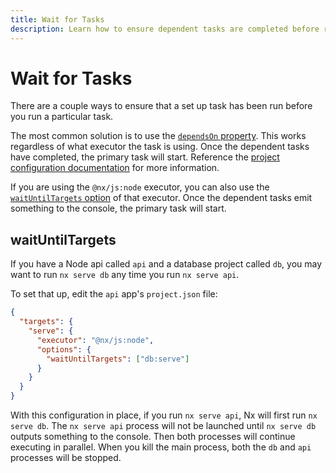 ```yaml
---
title: Wait for Tasks
description: Learn how to ensure dependent tasks are completed before running a primary task in Nx, using dependsOn property or the waitUntilTargets option for Node executors.
---
```


# Wait for Tasks

There are a couple ways to ensure that a set up task has been run before you run a particular task.

The most common solution is to use the [`dependsOn` property](/reference/project-configuration#dependson). This works regardless of what executor the task is using. Once the dependent tasks have completed, the primary task will start. Reference the [project configuration documentation](/reference/project-configuration#dependson) for more information.

If you are using the `@nx/js:node` executor, you can also use the [`waitUntilTargets` option](/nx-api/js/executors/node#waituntiltargets) of that executor. Once the dependent tasks emit something to the console, the primary task will start.

## waitUntilTargets

If you have a Node api called `api` and a database project called `db`, you may want to run `nx serve db` any time you run `nx serve api`.

To set that up, edit the `api` app's `project.json` file:

```json {% fileName="/apps/api/project.json" %}
{
  "targets": {
    "serve": {
      "executor": "@nx/js:node",
      "options": {
        "waitUntilTargets": ["db:serve"]
      }
    }
  }
}
```

With this configuration in place, if you run `nx serve api`, Nx will first run `nx serve db`. The `nx serve api` process will not be launched until `nx serve db` outputs something to the console. Then both processes will continue executing in parallel. When you kill the main process, both the `db` and `api` processes will be stopped.
